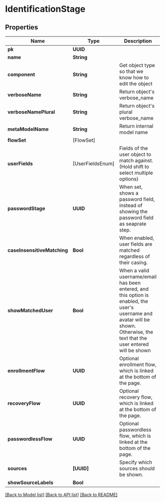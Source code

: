 # IdentificationStage

## Properties
Name | Type | Description | Notes
------------ | ------------- | ------------- | -------------
**pk** | **UUID** |  | [readonly] 
**name** | **String** |  | 
**component** | **String** | Get object type so that we know how to edit the object | [readonly] 
**verboseName** | **String** | Return object&#39;s verbose_name | [readonly] 
**verboseNamePlural** | **String** | Return object&#39;s plural verbose_name | [readonly] 
**metaModelName** | **String** | Return internal model name | [readonly] 
**flowSet** | [FlowSet] |  | [optional] 
**userFields** | [UserFieldsEnum] | Fields of the user object to match against. (Hold shift to select multiple options) | [optional] 
**passwordStage** | **UUID** | When set, shows a password field, instead of showing the password field as seaprate step. | [optional] 
**caseInsensitiveMatching** | **Bool** | When enabled, user fields are matched regardless of their casing. | [optional] 
**showMatchedUser** | **Bool** | When a valid username/email has been entered, and this option is enabled, the user&#39;s username and avatar will be shown. Otherwise, the text that the user entered will be shown | [optional] 
**enrollmentFlow** | **UUID** | Optional enrollment flow, which is linked at the bottom of the page. | [optional] 
**recoveryFlow** | **UUID** | Optional recovery flow, which is linked at the bottom of the page. | [optional] 
**passwordlessFlow** | **UUID** | Optional passwordless flow, which is linked at the bottom of the page. | [optional] 
**sources** | **[UUID]** | Specify which sources should be shown. | [optional] 
**showSourceLabels** | **Bool** |  | [optional] 

[[Back to Model list]](../README.md#documentation-for-models) [[Back to API list]](../README.md#documentation-for-api-endpoints) [[Back to README]](../README.md)


